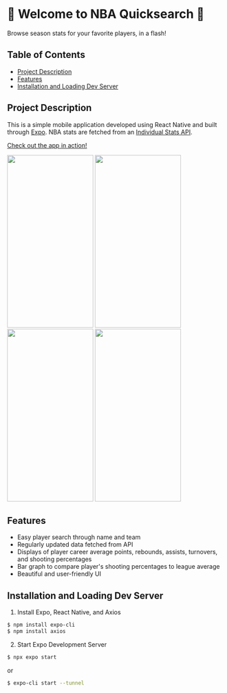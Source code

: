 # 🏀 Welcome to NBA Quicksearch 🏀 

Browse season stats for your favorite players, in a flash!

## Table of Contents

- [Project Description](#project-description)
- [Features](#features)
- [Installation and Loading Dev Server](#installation-and-loading-dev-server)

## Project Description

This is a simple mobile application developed using React Native and built through [Expo](https://expo.dev/). NBA stats are fetched from an [Individual Stats API](https://rapidapi.com/kaylanhusband/api/nba-player-individual-stats/pricing).

[Check out the app in action!](https://youtu.be/3PuuFa0J7g8)

<img src="https://github.com/AarhamH/react_native_NBA/assets/105332385/a9b2ced0-7774-44c7-ab1c-2604ab9040c5" width="200" height="400" /> 
<img src="https://github.com/AarhamH/react_native_NBA/assets/105332385/b6ea4fc5-5a5a-4583-8fb0-30db49ddbc5d" width="200" height="400" /> 
<img src="https://github.com/AarhamH/react_native_NBA/assets/105332385/c5aeae53-cdac-479e-9faa-891feb213f13" width="200" height="400" /> 
<img src="https://github.com/AarhamH/react_native_NBA/assets/105332385/4f1ada4c-c5ec-4b70-8025-8221abca43fd" width="200" height="400" /> 


## Features
- Easy player search through name and team
- Regularly updated data fetched from API
- Displays of player career average points, rebounds, assists, turnovers, and shooting percentages
- Bar graph to compare player's shooting percentages to league average
- Beautiful and user-friendly UI

## Installation and Loading Dev Server
1. Install Expo, React Native, and Axios
```bash
$ npm install expo-cli
$ npm install axios
```
2. Start Expo Development Server
```bash
$ npx expo start
```
or
```bash
$ expo-cli start --tunnel
```
